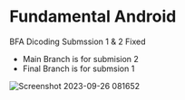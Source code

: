 # Fundamental Android
BFA Dicoding Submssion 1 & 2  Fixed
- Main Branch is for submision 2
- Final Branch is for submsion 1

![Screenshot 2023-09-26 081652](https://github.com/fellis-cp/BFA-V2/assets/60042724/6c19f28f-62a4-47c1-b467-fb87317e9f5c)

 

